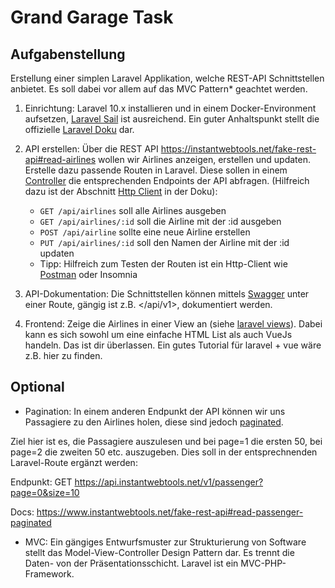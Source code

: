 # Grand Garage Task

## Aufgabenstellung

Erstellung einer simplen Laravel Applikation, welche REST-API Schnittstellen anbietet. Es soll dabei vor allem auf das MVC Pattern* geachtet werden.

1. Einrichtung: Laravel 10.x installieren und in einem Docker-Environment aufsetzen, [Laravel Sail](https://laravel.com/docs/10.x/sail#main-content) ist ausreichend. Ein guter Anhaltspunkt stellt die offizielle [Laravel Doku](https://laravel.com/docs/10.x) dar.

1. API erstellen: Über die REST API https://instantwebtools.net/fake-rest-api#read-airlines wollen wir Airlines anzeigen, erstellen und updaten. Erstelle dazu passende Routen in Laravel. Diese sollen in einem [Controller](https://laravel.com/docs/10.x/controllers) die entsprechenden Endpoints der API abfragen. (Hilfreich dazu ist der Abschnitt [Http Client](https://laravel.com/docs/10.x/http-client) in der Doku):

    - `GET /api/airlines` soll alle Airlines ausgeben
    - `GET /api/airlines/:id` soll die Airline mit der :id ausgeben
    - `POST /api/airline` sollte eine neue Airline erstellen
    - `PUT /api/airlines/:id` soll den Namen der Airline mit der :id updaten
    - Tipp: Hilfreich zum Testen der Routen ist ein Http-Client wie [Postman](https://www.postman.com/downloads/) oder Insomnia

1. API-Dokumentation: Die Schnittstellen können mittels [Swagger](https://haait.net/how-to-use-swagger-in-laravel/) unter einer Route, gängig ist z.B. </api/v1>, dokumentiert werden.

1. Frontend: Zeige die Airlines in einer View an (siehe [laravel views](https://laravel.com/docs/10.x/views)). Dabei kann es sich sowohl um eine einfache HTML List als auch VueJs handeln. Das ist dir überlassen. Ein gutes Tutorial für laravel + vue wäre z.B. hier zu finden.
 
## Optional

- Pagination:  In einem anderen Endpunkt der API können wir uns Passagiere zu den Airlines holen, diese sind jedoch [paginated](https://www.educative.io/answers/what-is-pagination).

Ziel hier ist es, die Passagiere auszulesen und bei page=1 die ersten 50, bei page=2 die zweiten 50 etc. auszugeben. Dies soll in der entsprechnenden Laravel-Route ergänzt werden:

Endpunkt: GET https://api.instantwebtools.net/v1/passenger?page=0&size=10

Docs: https://www.instantwebtools.net/fake-rest-api#read-passenger-paginated

* MVC: Ein gängiges Entwurfsmuster zur Strukturierung von Software stellt das Model-View-Controller Design Pattern dar. Es trennt die Daten- von der Präsentationsschicht. Laravel ist ein MVC-PHP-Framework.
